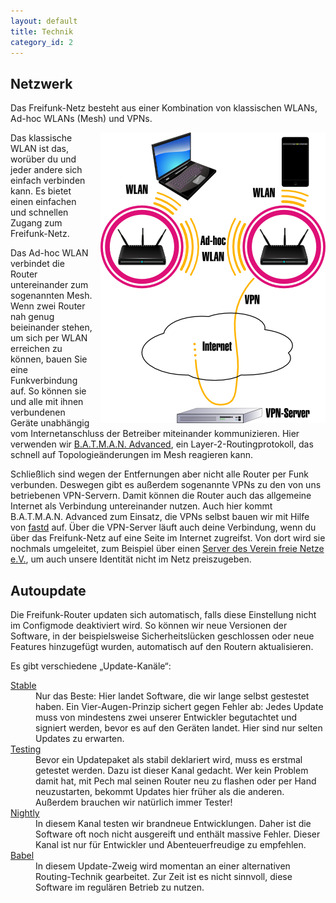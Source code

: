 ```yaml
---
layout: default
title: Technik
category_id: 2
---
```

## Netzwerk

Das Freifunk-Netz besteht aus einer Kombination von klassischen WLANs, Ad-hoc WLANs (Mesh) und VPNs.

<img src="/images/diagram.png" style="float:right; margin-left: 10px;" alt="Erläuterndes Diagramm">

Das klassische WLAN ist das, worüber du und jeder andere sich einfach verbinden kann. Es bietet einen einfachen und schnellen Zugang zum Freifunk-Netz.

Das Ad-hoc WLAN verbindet die Router untereinander zum sogenannten Mesh. Wenn zwei Router nah genug beieinander stehen, um sich per WLAN erreichen zu können, bauen Sie eine Funkverbindung auf. So können sie und alle mit ihnen verbundenen Geräte unabhängig vom Internetanschluss der Betreiber miteinander kommunizieren. Hier verwenden wir [B.A.T.M.A.N. Advanced], ein Layer-2-Routingprotokoll, das schnell auf Topologieänderungen im Mesh reagieren kann.

Schließlich sind wegen der Entfernungen aber nicht alle Router per Funk verbunden. Deswegen gibt es außerdem sogenannte VPNs zu den von uns betriebenen VPN-Servern. Damit können die Router auch das allgemeine Internet als Verbindung untereinander nutzen. Auch hier kommt B.A.T.M.A.N. Advanced zum Einsatz, die VPNs selbst bauen wir mit Hilfe von [fastd] auf. Über die VPN-Server läuft auch deine Verbindung, wenn du über das Freifunk-Netz auf eine Seite im Internet zugreifst. Von dort wird sie nochmals umgeleitet, zum Beispiel über einen [Server des Verein freie Netze e.V.](http://wiki.freifunk.net/Vpn03), um auch unsere Identität nicht im Netz preiszugeben.

## Autoupdate

Die Freifunk-Router updaten sich automatisch, falls diese Einstellung nicht im Configmode deaktiviert wird. So können wir neue Versionen der Software, in der beispielsweise Sicherheitslücken geschlossen oder neue Features hinzugefügt wurden, automatisch auf den Routern aktualisieren.

Es gibt verschiedene „Update-Kanäle“:
<dl class="dl-horizontal">
    <dt><a href="http://downloads.bremen.freifunk.net/firmware/stable/">Stable</a></dt>
    <dd>Nur das Beste: Hier landet Software, die wir lange selbst gestestet haben. Ein Vier-Augen-Prinzip sichert gegen Fehler ab: Jedes Update muss von mindestens zwei unserer Entwickler begutachtet und signiert werden, bevor es auf den Geräten landet. Hier sind nur selten Updates zu erwarten.</dd>
    <dt><a href="http://downloads.bremen.freifunk.net/firmware/testing/">Testing</a></dt>
    <dd>Bevor ein Updatepaket als stabil deklariert wird, muss es erstmal getestet werden. Dazu ist dieser Kanal gedacht. Wer kein Problem damit hat, mit Pech mal seinen Router neu zu flashen oder per Hand neuzustarten, bekommt Updates hier früher als die anderen. Außerdem brauchen wir natürlich immer Tester!</dd>
    <dt><a href="http://downloads.bremen.freifunk.net/firmware/nightly/">Nightly</a></dt>
    <dd>In diesem Kanal testen wir brandneue Entwicklungen. Daher ist die Software oft noch nicht ausgereift und enthält massive Fehler. Dieser Kanal ist nur für Entwickler und Abenteuerfreudige zu empfehlen.</dd>
    <dt><a href="http://downloads.bremen.freifunk.net/firmware/babel/">Babel</a></dt>
    <dd>In diesem Update-Zweig wird momentan an einer alternativen Routing-Technik gearbeitet. Zur Zeit ist es nicht sinnvoll, diese Software im regulären Betrieb zu nutzen.</dd>
</dl>

[fastd]: https://projects.universe-factory.net/projects/fastd
[B.A.T.M.A.N. Advanced]: http://www.open-mesh.org/projects/batman-adv
